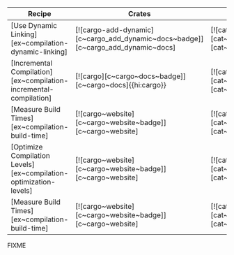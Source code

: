 | Recipe | Crates | Categories |
|---|---|---|
| [Use Dynamic Linking][ex~compilation-dynamic-linking] | [![cargo-add-dynamic][c~cargo_add_dynamic~docs~badge]][c~cargo_add_dynamic~docs] | [![cat~compilers][cat~compilers~badge]][cat~compilers] |
| [Incremental Compilation][ex~compilation-incremental-compilation] | [![cargo][c~cargo~docs~badge]][c~cargo~docs]{{hi:cargo}} | [![cat~compilers][cat~compilers~badge]][cat~compilers] |
| [Measure Build Times][ex~compilation-build-time] | [![cargo~website][c~cargo~website~badge]][c~cargo~website] | [![cat~compilers][cat~compilers~badge]][cat~compilers] |
| [Optimize Compilation Levels][ex~compilation-optimization-levels] | [![cargo~website][c~cargo~website~badge]][c~cargo~website] | [![cat~compilers][cat~compilers~badge]][cat~compilers] |
| [Measure Build Times][ex~compilation-build-time] | [![cargo~website][c~cargo~website~badge]][c~cargo~website] | [![cat~compilers][cat~compilers~badge]][cat~compilers] |

<div class="hidden">
FIXME
</div>
